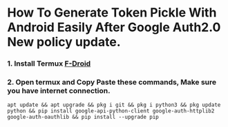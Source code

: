 # How To Generate Token Pickle With Android Easily After Google Auth2.0 New policy update.
### 1. Install Termux [F-Droid](https://f-droid.org/en/packages/com.termux/)
### 2. Open termux and Copy Paste these commands, Make sure you have internet connection.
```
apt update && apt upgrade && pkg i git && pkg i python3 && pkg update python && pip install google-api-python-client google-auth-httplib2 google-auth-oauthlib && pip install --upgrade pip
```
